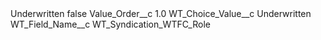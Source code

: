 <?xml version="1.0" encoding="UTF-8"?>
<CustomMetadata xmlns="http://soap.sforce.com/2006/04/metadata" xmlns:xsi="http://www.w3.org/2001/XMLSchema-instance" xmlns:xsd="http://www.w3.org/2001/XMLSchema">
    <label>Underwritten</label>
    <protected>false</protected>
    <values>
        <field>Value_Order__c</field>
        <value xsi:type="xsd:double">1.0</value>
    </values>
    <values>
        <field>WT_Choice_Value__c</field>
        <value xsi:type="xsd:string">Underwritten</value>
    </values>
    <values>
        <field>WT_Field_Name__c</field>
        <value xsi:type="xsd:string">WT_Syndication_WTFC_Role</value>
    </values>
</CustomMetadata>
